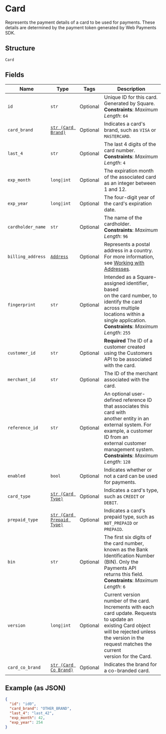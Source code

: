
# Card

Represents the payment details of a card to be used for payments. These
details are determined by the payment token generated by Web Payments SDK.

## Structure

`Card`

## Fields

| Name | Type | Tags | Description |
|  --- | --- | --- | --- |
| `id` | `str` | Optional | Unique ID for this card. Generated by Square.<br>**Constraints**: *Maximum Length*: `64` |
| `card_brand` | [`str (Card Brand)`](../../doc/models/card-brand.md) | Optional | Indicates a card's brand, such as `VISA` or `MASTERCARD`. |
| `last_4` | `str` | Optional | The last 4 digits of the card number.<br>**Constraints**: *Maximum Length*: `4` |
| `exp_month` | `long\|int` | Optional | The expiration month of the associated card as an integer between 1 and 12. |
| `exp_year` | `long\|int` | Optional | The four-digit year of the card's expiration date. |
| `cardholder_name` | `str` | Optional | The name of the cardholder.<br>**Constraints**: *Maximum Length*: `96` |
| `billing_address` | [`Address`](../../doc/models/address.md) | Optional | Represents a postal address in a country.<br>For more information, see [Working with Addresses](https://developer.squareup.com/docs/build-basics/working-with-addresses). |
| `fingerprint` | `str` | Optional | Intended as a Square-assigned identifier, based<br>on the card number, to identify the card across multiple locations within a<br>single application.<br>**Constraints**: *Maximum Length*: `255` |
| `customer_id` | `str` | Optional | **Required** The ID of a customer created using the Customers API to be associated with the card. |
| `merchant_id` | `str` | Optional | The ID of the merchant associated with the card. |
| `reference_id` | `str` | Optional | An optional user-defined reference ID that associates this card with<br>another entity in an external system. For example, a customer ID from an<br>external customer management system.<br>**Constraints**: *Maximum Length*: `128` |
| `enabled` | `bool` | Optional | Indicates whether or not a card can be used for payments. |
| `card_type` | [`str (Card Type)`](../../doc/models/card-type.md) | Optional | Indicates a card's type, such as `CREDIT` or `DEBIT`. |
| `prepaid_type` | [`str (Card Prepaid Type)`](../../doc/models/card-prepaid-type.md) | Optional | Indicates a card's prepaid type, such as `NOT_PREPAID` or `PREPAID`. |
| `bin` | `str` | Optional | The first six digits of the card number, known as the Bank Identification Number (BIN). Only the Payments API<br>returns this field.<br>**Constraints**: *Maximum Length*: `6` |
| `version` | `long\|int` | Optional | Current version number of the card. Increments with each card update. Requests to update an<br>existing Card object will be rejected unless the version in the request matches the current<br>version for the Card. |
| `card_co_brand` | [`str (Card Co Brand)`](../../doc/models/card-co-brand.md) | Optional | Indicates the brand for a co-branded card. |

## Example (as JSON)

```json
{
  "id": "id0",
  "card_brand": "OTHER_BRAND",
  "last_4": "last_42",
  "exp_month": 42,
  "exp_year": 254
}
```

